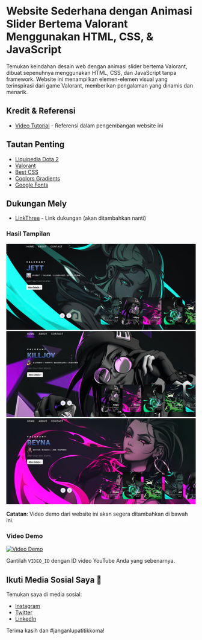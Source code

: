 # Website Sederhana dengan Animasi Slider Bertema Valorant Menggunakan HTML, CSS, & JavaScript

Temukan keindahan desain web dengan animasi slider bertema Valorant, dibuat sepenuhnya menggunakan HTML, CSS, dan JavaScript tanpa framework. Website ini menampilkan elemen-elemen visual yang terinspirasi dari game Valorant, memberikan pengalaman yang dinamis dan menarik.

## Kredit & Referensi

- [Video Tutorial](https://www.youtube.com/watch?v=j7GG009J9uc&t=0s) - Referensi dalam pengembangan website ini

## Tautan Penting

- [Liquipedia Dota 2](https://liquipedia.net/dota2game)
- [Valorant](https://playvalorant.com/id-id/)
- [Best CSS](https://github.com/Lazzzer00/Best-CSS)
- [Coolors Gradients](https://coolors.co/gradients)
- [Google Fonts](https://fonts.google.com/)

## Dukungan Mely

- [LinkThree](linkthree/saweria) - Link dukungan (akan ditambahkan nanti)

### Hasil Tampilan

<p align="center">
  <img src="result/screenshoot1.png" alt="Hasil Tampilan Website 1" width="600">
  <img src="result/screenshoot2.png" alt="Hasil Tampilan Website 2" width="600">
  <img src="result/screenshoot3.png" alt="Hasil Tampilan Website 3" width="600">
</p>

**Catatan**: Video demo dari website ini akan segera ditambahkan di bawah ini.

### Video Demo

[![Video Demo](https://img.youtube.com/vi/VIDEO_ID/hqdefault.jpg)](https://www.youtube.com/watch?v=VIDEO_ID)

Gantilah `VIDEO_ID` dengan ID video YouTube Anda yang sebenarnya.

## Ikuti Media Sosial Saya 📢

Temukan saya di media sosial:

- [Instagram](https://www.instagram.com/yourusername)
- [Twitter](https://twitter.com/yourusername)
- [LinkedIn](https://www.linkedin.com/in/yourusername)

Terima kasih dan #janganlupatitikkoma!
